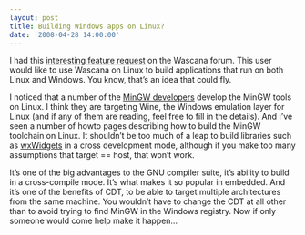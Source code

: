 ```yaml
---
layout: post
title: Building Windows apps on Linux?
date: '2008-04-28 14:00:00'
---
```



I had this [interesting feature request](https://sourceforge.net/forum/message.php?msg_id=4933518) on the Wascana forum. This user would like to use Wascana on Linux to build applications that run on both Linux and Windows. You know, that’s an idea that could fly.

I noticed that a number of the [MinGW developers](http://www.mingw.org/) develop the MinGW tools on Linux. I think they are targeting Wine, the Windows emulation layer for Linux (and if any of them are reading, feel free to fill in the details). And I’ve seen a number of howto pages describing how to build the MinGW toolchain on Linux. It shouldn’t be too much of a leap to build libraries such as [wxWidgets](http://www.wxwidgets.org/) in a cross development mode, although if you make too many assumptions that target == host, that won’t work.

It’s one of the big advantages to the GNU compiler suite, it’s ability to build in a cross-compile mode. It’s what makes it so popular in embedded. And it’s one of the benefits of CDT, to be able to target multiple architectures from the same machine. You wouldn’t have to change the CDT at all other than to avoid trying to find MinGW in the Windows registry. Now if only someone would come help make it happen…


